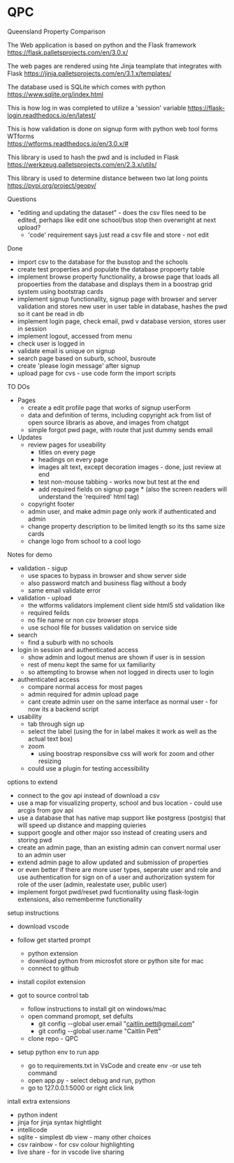 # QPC
Queensland Property Comparison

The Web application is based on python and the Flask framework
https://flask.palletsprojects.com/en/3.0.x/

The web pages are rendered using hte Jinja teamplate that integrates with Flask
https://jinja.palletsprojects.com/en/3.1.x/templates/

The database used is SQLite which comes with python
https://www.sqlite.org/index.html

This is how log in was completed to utilize a 'session' variable
https://flask-login.readthedocs.io/en/latest/

This is how validation is done on signup form with python web tool forms WTforms  
https://wtforms.readthedocs.io/en/3.0.x/#   

This library is used to hash the pwd and is included in Flask
https://werkzeug.palletsprojects.com/en/2.3.x/utils/

This library is used to determine distance between two lat long points
https://pypi.org/project/geopy/


Questions
- "editing and updating the dataset" - does the csv files need to be edited, perhaps like edit one school/bus stop then overwright at next upload?
    - 'code' requirement says just read a csv file and store - not edit


Done
- import csv to the database for the busstop and the schools
- create test properties and populate the database propoerty table
- implement browse property functionality, a browse page that loads all propoerties from the database and displays them in a boostrap grid system using bootstrap cards 
- implement signup functionality, signup page with browser and server validation and stores new user in user table in database, hashes the pwd so it cant be read in db 
- implement login page, check email, pwd v database version, stores user in session 
- implement logout, accessed from menu
- check user is logged in 
- validate email is unique on signup
- search page based on suburb, school, busroute
- create 'please login message' after signup
- upload page for cvs - use code form the import scripts

TO DOs
- Pages
    - create a edit profile page that works of signup userForm
    - data and definition of terms, including copyright ack from list of open source libraris as above, and images from chatgpt
    - simple forgot pwd page, with route that just dummy sends email
- Updates
    - review pages for useability
        - titles on every page
        - headings on every page
        - images alt text, except decoration images - done, just review at end
        - test non-mouse tabbing - works now but test at the end
        - add required fields on signup page * (also the screen readers will understand the 'required' html tag)
    - copyright footer
    - admin user, and make admin page only work if authenticated and admin
    - change property description to be limited length so its ths same size cards
    - change logo from school to a cool logo



Notes for demo
- validation - sigup
    - use spaces to bypass in browser and show server side
    - also password match and business flag without a body
    - same email validate error
- validation - upload
    - the wtforms validators implement client side html5 std validation like
    - required feilds 
    - no file name or non csv browser stops
    - use school file for busses validation on service side
- search 
    - find a suburb with no schools
- login in session and authenticated access
    - show admin and logout menus are shown if user is in session
    - rest of menu kept the same for ux familiarity
    - so attempting to browse when not logged in directs user to login
- authenticated access
    - compare normal access for most pages
    - admin required for admin upload page
    - cant create admin user on the same interface as normal user - for now its a backend script 
- usability 
    - tab through sign up
    - select the label (using the for in label makes it work as well as the actual text box)
    - zoom 
        - using boostrap responsibve css will work for zoom and other resizing
    - could use a plugin for testing accessibility


options to extend
- connect to the gov api instead of download a csv
- use a map for visualizing property, school and bus location - could use arcgis from gov api
- use a database that has native map support like postgress (postgis) that will speed up distance and mapping quieries
- support google and other major sso instead of creating users and storing pwd
- create an admin page, than an existing admin can convert normal user to an admin user
- extend admin page to allow updated and submission of properties
- or even better if there are more user types, seperate user and role and use authentication for sign on of a user
     and authorization system for role of the user (admin, realestate user, public user)
- implement forgot pwd/reset pwd fucntionality using flask-login extensions, also rememberme functionality 



setup instructions
- download vscode
- follow get started prompt
    - python extension
    - download python from microsfot store or python site for mac
    - connect to github
- install copilot extension
- got to source control tab
    - follow instructions to install git on windows/mac
    - open command promopt, set defults
        - git config --global user.email "caitlin.pett@gmail.com"
        - git config --global user.name "Caitlin Pett"
    - clone repo - QPC

- setup python env to run app
    - go to requirements.txt in VsCode and create env -or use teh command
    - open app.py - select debug and run, python
    - go to 127.0.0.1:5000 or right click link

intall extra extensions
- python indent
- jinja for jinja syntax hightlight
- intellicode
- sqlite - simplest db view - many other choices
- csv rainbow - for csv colour highlighting
- live share - for in vscode live sharing

